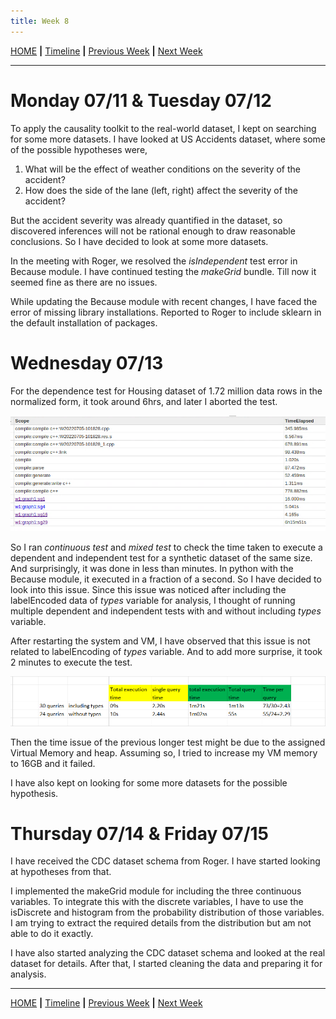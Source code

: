 ```yaml
---
title: Week 8
---
```


[HOME](https://arungaonkar.github.io/HPCC-Causality/) **|**
[Timeline](https://arungaonkar.github.io/HPCC-Causality/index.html#timeline) **|**
[Previous Week](https://arungaonkar.github.io/HPCC-Causality/week7.html) **|**
[Next Week](https://arungaonkar.github.io/HPCC-Causality/week9.html)

---

# Monday 07/11 & Tuesday 07/12

To apply the causality toolkit to the real-world dataset, I kept on searching for some more datasets. I have looked at US Accidents dataset, where some of the possible hypotheses were,

1. What will be the effect of weather conditions on the severity of the accident?
2. How does the side of the lane (left, right) affect the severity of the accident?

But the accident severity was already quantified in the dataset, so discovered inferences will not be rational enough to draw reasonable conclusions. So I have decided to look at some more datasets.

In the meeting with Roger, we resolved the *isIndependent* test error in Because module. I have continued testing the *makeGrid* bundle. Till now it seemed fine as there are no issues.

While updating the Because module with recent changes, I have faced the error of missing library installations. Reported to Roger to include sklearn in the default installation of packages.

# Wednesday 07/13

For the dependence test for Housing dataset of 1.72 million data rows in the normalized form, it took around 6hrs, and later I aborted the test.

![runningTime](imgs/runningTime.png)

So I ran *continuous test* and *mixed test* to check the time taken to execute a dependent and independent test for a synthetic dataset of the same size. And surprisingly, it was done in less than minutes. In python with the Because module, it executed in a fraction of a second. So I have decided to look into this issue. Since this issue was noticed after including the labelEncoded data of *types* variable for analysis, I thought of running multiple dependent and independent tests with and without including *types* variable.

After restarting the system and VM, I have observed that this issue is not related to labelEncoding of *types* variable. And to add more surprise, it took 2 minutes to execute the test.

![runningTimewithTypes.png](imgs/runningTimewithTypes.png)

Then the time issue of the previous longer test might be due to the assigned Virtual Memory and heap. Assuming so, I tried to increase my VM memory to 16GB and it failed.

I have also kept on looking for some more datasets for the possible hypothesis.

# Thursday 07/14 & Friday 07/15

I have received the CDC dataset schema from Roger. I have started looking at hypotheses from that.

I implemented the makeGrid module for including the three continuous variables. To integrate this with the discrete variables, I have to use the isDiscrete and histogram from the probability distribution of those variables. I am trying to extract the required details from the distribution but am not able to do it exactly.

I have also started analyzing the CDC dataset schema and looked at the real dataset for details. After that, I started cleaning the data and preparing it for analysis.

---

[HOME](https://arungaonkar.github.io/HPCC-Causality/) **|**
[Timeline](https://arungaonkar.github.io/HPCC-Causality/index.html#timeline) **|**
[Previous Week](https://arungaonkar.github.io/HPCC-Causality/week7.html) **|**
[Next Week](https://arungaonkar.github.io/HPCC-Causality/week9.html)
